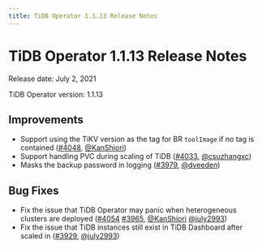 ```yaml
---
title: TiDB Operator 1.1.13 Release Notes
---
```


# TiDB Operator 1.1.13 Release Notes

Release date: July 2, 2021

TiDB Operator version: 1.1.13

## Improvements

- Support using the TiKV version as the tag for BR `toolImage` if no tag is contained ([#4048](https://github.com/pingcap/tidb-operator/pull/4048), [@KanShiori](https://github.com/KanShiori))
- Support handling PVC during scaling of TiDB ([#4033](https://github.com/pingcap/tidb-operator/pull/4033), [@csuzhangxc](https://github.com/csuzhangxc))
- Masks the backup password in logging ([#3979](https://github.com/pingcap/tidb-operator/pull/3979), [@dveeden](https://github.com/dveeden))

## Bug Fixes

- Fix the issue that TiDB Operator may panic when heterogeneous clusters are deployed ([#4054](https://github.com/pingcap/tidb-operator/pull/4054) [#3965](https://github.com/pingcap/tidb-operator/pull/3965), [@KanShiori](https://github.com/KanShiori) [@july2993](https://github.com/july2993))
- Fix the issue that TiDB instances still exist in TiDB Dashboard after scaled in ([#3929](https://github.com/pingcap/tidb-operator/pull/3929), [@july2993](https://github.com/july2993))
